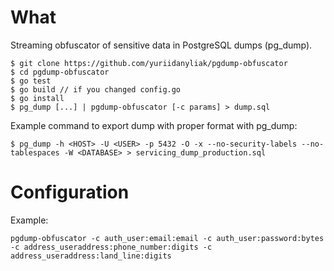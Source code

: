What
====

Streaming obfuscator of sensitive data in PostgreSQL dumps (pg_dump).

    $ git clone https://github.com/yuriidanyliak/pgdump-obfuscator
    $ cd pgdump-obfuscator
    $ go test
    $ go build // if you changed config.go
    $ go install
    $ pg_dump [...] | pgdump-obfuscator [-c params] > dump.sql
    
Example command to export dump with proper format with pg_dump:

    $ pg_dump -h <HOST> -U <USER> -p 5432 -O -x --no-security-labels --no-tablespaces -W <DATABASE> > servicing_dump_production.sql


Configuration
====

Example:

```
pgdump-obfuscator -c auth_user:email:email -c auth_user:password:bytes -c address_useraddress:phone_number:digits -c address_useraddress:land_line:digits
```
